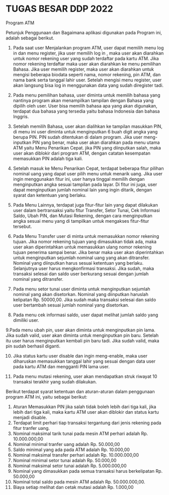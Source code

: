 # TUGAS BESAR DDP 2022
Program ATM

Petunjuk Penggunaan dan Bagaimana aplikasi digunakan pada Program ini, adalah sebagai berikut.

1. Pada saat user Menjalankan program ATM, user dapat memilih menu log in dan menu register, jika user memilih log in , maka user akan diarahkan untuk nomor rekening user yang sudah terdaftar pada kartu ATM. Jika nomor rekening terdaftar maka user akan diarahkan ke menu pemilihan Bahasa. Jika user memilih register, maka user akan diarahkan untuk mengisi beberapa biodata seperti nama, nomor rekening, pin ATM, dan nama bank serta tanggal lahir user. Setelah mengisi menu register, user akan langsung bisa log in menggunakan data yang sudah diregister tadi.

2. Pada menu pemilihan bahasa, user diminta untuk memilih bahasa yang nantinya program akan menampilkan tampilan dengan Bahasa yang dipilih oleh user. User bisa memilih bahasa apa yang akan digunakan, terdapat dua bahasa yang tersedia yaitu bahasa Indonesia dan bahasa Inggris.

3. Setelah memilih Bahasa, user akan dialihkan ke tampilan masukkan PIN, di menu ini user diminta untuk menginputkan 6 buah digit angka yang berupa PIN. PIN sudah ditentukan di dalam program. Jika user meng-inputkan PIN yang benar, maka user akan diarahkan pada menu utama ATM yaitu Menu Penarikan Cepat. jika PIN yang diinputkan salah, maka user akan diblokir dari program ATM, dengan catatan kesempatan memasukkan PIN adalah tiga kali.

4. Setelah masuk ke Menu Penarikan Cepat, terdapat beberapa fitur pilihan nominal uang yang dapat user pilih menu untuk menarik uang. Jika user ingin menggunakan fitur ini, user hanya tinggal memilih dengan menginputkan angka sesuai tampilan pada layar. Di fitur ini juga, user dapat menginputkan jumlah nominal lain yang ingin ditarik, dengan syarat dan ketentuan yang berlaku.

5. Pada Menu Lainnya, terdapat juga fitur-fitur lain yang dapat dilakukan user dalam bertransaksi yaitu fitur Transfer, Setor Tunai, Cek Informasi Saldo, Ubah PIN, dan Mutasi Rekening, dengan cara menginputkan angka sesuai menu yang di tampilkan untuk mengakses fitur-fitur tersebut.

6. Pada Menu Transfer user di minta untuk memasukkan nomor rekening tujuan. Jika nomor rekening tujuan yang dimasukkan tidak ada, maka user akan diperintahkan untuk memasukkan ulang nomor rekening tujuan penerima sampai benar. Jika benar maka user akan diperintahkan untuk menginputkan sejumlah nominal uang yang akan ditransfer. Nominal yang diinputkan harus sesuai ketentuan yang berlaku. Selanjutnya user harus mengkonfirmasi transaksi. Jika sudah, maka transaksi selesai dan saldo user berkurang sesuai dengan jumlah nominal yang ditransfer.

7. Pada menu setor tunai user diminta untuk menginputkan sejumlah nominal yang akan disetorkan. Nominal yang diinputkan haruslah kelipatan Rp. 50000,00. Jika sudah maka transaksi selesai dan saldo user bertambah sesuai jumlah nominal yang disetorkan.

8. Pada menu cek informasi saldo, user dapat melihat jumlah saldo yang dimiliki user.

  9.Pada menu ubah pin, user akan diminta untuk menginputkan pin lama. Jika sudah valid, user akan diminta untuk menginputkan pin baru. Setelah itu user harus menginputkan kembali pin baru tadi. Jika sudah valid, maka pin sudah berhasil diganti.

10. Jika status kartu user disable dan ingin meng-enable, maka user diharuskan memasukkan tanggal lahir yang sesuai dengan data user pada kartu ATM dan mengganti PIN lama user. 

11. Pada menu mutasi rekening, user akan mendapatkan struk riwayat 10 transaksi terakhir yang sudah dilakukan.

Berikut terdapat syarat ketentuan dan aturan-aturan dalam penggunaan program ATM ini, yaitu sebagai berikut:
1)	Aturan Memasukkan PIN jika salah  tidak boleh lebih dari  tiga kali, jika lebih dari tiga       kali, maka kartu ATM user akan diblokir dan status kartu menjadi disable.
2)	Terdapat limit perhari tiap transaksi tergantung dari jenis rekening pada fitur tranfer uang.
3)	Nominal maksimal tarik tunai pada mesin ATM perhari adalah Rp. 10.000.000,00                            
4)	Nominal minimal tranfer uang adalah Rp. 50.000,00
5)	Saldo minimal yang ada pada ATM adalah Rp. 10.000,00
6)	Nominal maksimal transfer perhari adalah Rp. 10.000.000,00
7)	Nominal minimal setor tunai adalah Rp. 50.000,00
8)	Nominal maksimal setor tunai adalah Rp. 5.000.000,00 
9)	Nominal yang dimasukkan pada semua transaksi harus berkelipatan Rp. 50.000,00
10)	Nominal total saldo pada mesin ATM adalah Rp. 50.000.000,00. 
11)	 Biaya setiap melihat dan cetak mutasi adalah Rp. 1.000,00
